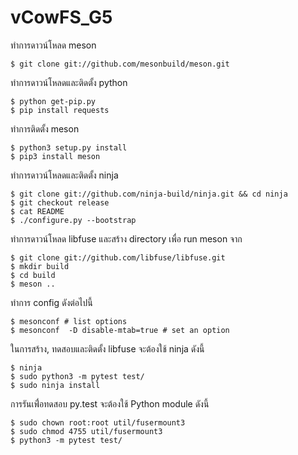# vCowFS_G5

ทำการดาวน์โหลด meson

    $ git clone git://github.com/mesonbuild/meson.git
    
ทำการดาวน์โหลดและติดตั้ง python

    $ python get-pip.py 
    $ pip install requests
    
ทำการติดตั้ง meson

    $ python3 setup.py install
    $ pip3 install meson

ทำการดาวน์โหลดและติดตั้ง ninja 

    $ git clone git://github.com/ninja-build/ninja.git && cd ninja
    $ git checkout release
    $ cat README
    $ ./configure.py --bootstrap

ทำการดาวน์โหลด libfuse และสร้าง directory เพื่อ run meson จาก

    $ git clone git://github.com/libfuse/libfuse.git
    $ mkdir build
    $ cd build
    $ meson ..
    
ทำการ config ดังต่อไปนี้

    $ mesonconf # list options
    $ mesonconf  -D disable-mtab=true # set an option

ในการสร้าง, ทดสอบและติดตั้ง libfuse จะต้องใช้ ninja ดังนี้

    $ ninja
    $ sudo python3 -m pytest test/
    $ sudo ninja install

การรันเพื่่อทดสอบ py.test จะต้องใช้ Python module ดังนี้

    $ sudo chown root:root util/fusermount3
    $ sudo chmod 4755 util/fusermount3
    $ python3 -m pytest test/

